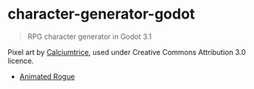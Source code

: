# character-generator-godot
> RPG character generator in Godot 3.1

Pixel art by [Calciumtrice](https://opengameart.org/users/calciumtrice), used under Creative Commons Attribution 3.0 licence.

- [Animated Rogue](https://opengameart.org/content/animated-rogue)
